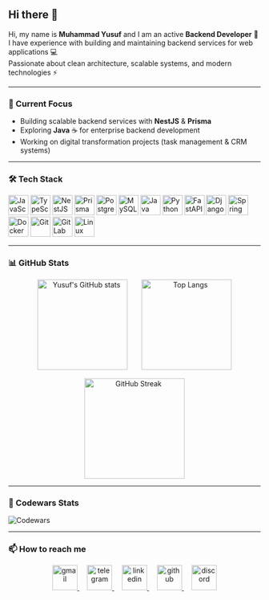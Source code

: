 ## Hi there 👋

Hi, my name is **Muhammad Yusuf** and I am an active **Backend Developer** 🚀  
I have experience with building and maintaining backend services for web applications 💻  
Passionate about clean architecture, scalable systems, and modern technologies ⚡

---

### 🔭 Current Focus
- Building scalable backend services with **NestJS** & **Prisma**
- Exploring **Java** ☕ for enterprise backend development
- Working on digital transformation projects (task management & CRM systems)

---

### 🛠 Tech Stack

<p align="left">
  <img src="https://cdn.jsdelivr.net/gh/devicons/devicon@latest/icons/javascript/javascript-original.svg" width="40" height="40" alt="JavaScript" title="JavaScript"/>
  <img src="https://cdn.jsdelivr.net/gh/devicons/devicon@latest/icons/typescript/typescript-original.svg" width="40" height="40" alt="TypeScript" title="TypeScript"/>
  <img src="https://cdn.jsdelivr.net/gh/devicons/devicon@latest/icons/nestjs/nestjs-original.svg" width="40" height="40" alt="NestJS" title="NestJS"/>
  <img src="https://cdn.jsdelivr.net/gh/devicons/devicon@latest/icons/prisma/prisma-original.svg" width="40" height="40" alt="Prisma" title="Prisma"/>
  <img src="https://cdn.jsdelivr.net/gh/devicons/devicon@latest/icons/postgresql/postgresql-original.svg" width="40" height="40" alt="PostgreSQL" title="PostgreSQL"/>
  <img src="https://cdn.jsdelivr.net/gh/devicons/devicon@latest/icons/mysql/mysql-original.svg" width="40" height="40" alt="MySQL" title="MySQL"/>
  <img src="https://cdn.jsdelivr.net/gh/devicons/devicon@latest/icons/java/java-original.svg" width="40" height="40" alt="Java" title="Java"/>
  <img src="https://cdn.jsdelivr.net/gh/devicons/devicon@latest/icons/python/python-original.svg" width="40" height="40" alt="Python" title="Python"/>
  <img src="https://cdn.jsdelivr.net/gh/devicons/devicon@latest/icons/fastapi/fastapi-original.svg" width="40" height="40" alt="FastAPI" title="FastAPI"/>
  <img src="https://cdn.jsdelivr.net/gh/devicons/devicon@latest/icons/django/django-plain.svg" width="40" height="40" alt="Django" title="Django"/>
  <img src="https://cdn.jsdelivr.net/gh/devicons/devicon@latest/icons/spring/spring-original.svg" width="40" height="40" alt="Spring" title="Spring"/>
  <img src="https://cdn.jsdelivr.net/gh/devicons/devicon@latest/icons/docker/docker-original.svg" width="40" height="40" alt="Docker" title="Docker"/>
  <img src="https://cdn.jsdelivr.net/gh/devicons/devicon@latest/icons/git/git-original.svg" width="40" height="40" alt="Git" title="Git"/>
  <img src="https://cdn.jsdelivr.net/gh/devicons/devicon@latest/icons/gitlab/gitlab-original.svg" width="40" height="40" alt="GitLab" title="GitLab"/>
  <img src="https://cdn.jsdelivr.net/gh/devicons/devicon@latest/icons/linux/linux-original.svg" width="40" height="40" alt="Linux" title="Linux"/>
</p>

---


### 📊 GitHub Stats

<p align="center">
  <img src="https://github-readme-stats.vercel.app/api?username=yusuf-gh&show_icons=true&theme=radical" alt="Yusuf's GitHub stats" height="180"/>
  &nbsp;&nbsp;&nbsp;&nbsp;&nbsp;
  <img src="https://github-readme-stats.vercel.app/api/top-langs/?username=yusuf-gh&layout=compact&theme=radical" alt="Top Langs" height="180"/>
</p>

<p align="center">
  <img src="https://github-readme-streak-stats.herokuapp.com?user=yusuf-gh&theme=radical&hide_border=true" alt="GitHub Streak" height="200"/>
</p>

---

### 🥋 Codewars Stats

![Codewars](https://www.codewars.com/users/MuhammadYusufIsmatov/badges/large)

---

### 📫 How to reach me

<p align="center">
  <a href="mailto:sanjar.meb@gmail.com">
    <img height="50" src="https://user-images.githubusercontent.com/46517096/166974368-9798f39f-1f46-499c-b14e-81f0a3f83a06.png" alt="gmail"/>
  </a>&nbsp;&nbsp;&nbsp;
  <a href="https://t.me/Lik0ris_tc">
    <img height="50" src="https://user-images.githubusercontent.com/46517096/166974404-9056cf2e-7410-4b9d-866f-0fb5d5b4a70b.png" alt="telegram"/>
  </a>&nbsp;&nbsp;&nbsp;
  <a href="https://www.linkedin.com/in/yourlinkedin">
    <img height="50" src="https://user-images.githubusercontent.com/46517096/166974414-5d8c1813-1906-4685-803c-0f6b07e55a3c.png" alt="linkedin"/>
  </a>&nbsp;&nbsp;&nbsp;
  <a href="https://github.com/yusuf-gh">
    <img height="50" src="https://user-images.githubusercontent.com/46517096/166974421-9a0af8c1-0161-44f4-bc32-2b9e8da21b4f.png" alt="github"/>
  </a>&nbsp;&nbsp;&nbsp;
  <a href="https://discordapp.com/users/812015797878784058">
    <img height="50" src="https://user-images.githubusercontent.com/46517096/166974429-33f32e28-d3b5-4c5d-a1c5-f9f6b14a7a5f.png" alt="discord"/>
  </a>
</p>


